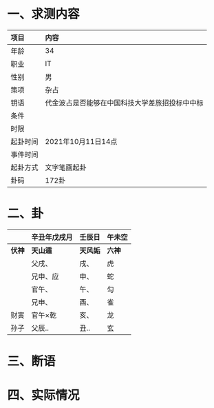 # 一、求测内容
|项目|内容|
|:-|:-|
|年龄|34|
|职业|IT|
|性别|男|
|策项|杂占|
|钥语|代金波占是否能够在中国科技大学差旅招投标中中标|
|条件||
|时限||
|起卦时间|2021年10月11日14点|
|事件时间||
|起卦方式|文字笔画起卦|
|卦码|172卦|

# 二、卦
||辛丑年戊戌月|壬辰日|午未空|
|:-|:-|:-|:-|
|**伏神**|**天山遁**|**天风姤**|**六神**|
||父戌、|戌、|虎|
||兄申、应|申、|蛇|
||官午、|午、|勾|
||兄申、|酉、|雀|
|财寅|官午×乾|亥、|龙|
|孙子|父辰..|丑..|玄|


# 三、断语

# 四、实际情况